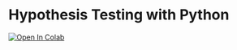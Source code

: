 # Hypothesis Testing with Python

[![Open In Colab](https://colab.research.google.com/assets/colab-badge.svg)](https://colab.research.google.com/github/datascience-uniandes/hypothesis-testing-tutorial/)
